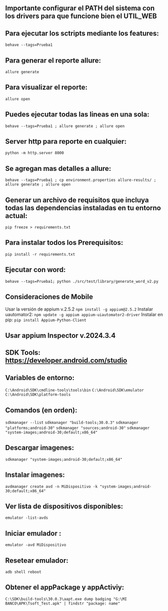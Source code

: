 ## Importante configurar el PATH del sistema con los drivers para que funcione bien el UTIL_WEB

## Para ejecutar los sctripts mediante los features:
`behave --tags=Prueba1`

## Para generar el reporte allure:
`allure generate`

## Para visualizar el reporte: 
`allure open`

## Puedes ejecutar todas las lineas en una sola:
`behave --tags=Prueba1 ; allure generate ; allure open`

## Server http para reporte en cualquier:
`python -m http.server 8000`


## Se agregan mas detalles a allure: 
`behave --tags=Prueba1 ; cp environment.properties allure-results/ ; allure generate ; allure open`

## Generar un archivo de requisitos que incluya todas las dependencias instaladas en tu entorno actual:
`pip freeze > requirements.txt`

## Para instalar todos los Prerequisitos:
`pip install -r requirements.txt` 

## Ejecutar con word:
`behave --tags=Prueba1; python ./src/test/library/generate_word_v2.py`

## Consideraciones de Mobile
Usar la versión de appium v.2.5.2
`npm install -g appium@2.5.2`
Instalar uautomator2:
`npm update -g appium appium-uiautomator2-driver`
Instalar en pip:
`pip install Appium-Python-Client`

## Usar appium Inspector v.2024.3.4

## SDK Tools: https://developer.android.com/studio

## Variables de entorno:
`C:\Android\SDK\cmdline-tools\tools\bin`
`C:\Android\SDK\emulator`
`C:\Android\SDK\platform-tools`

## Comandos (en orden):
`sdkmanager --list`
`sdkmanager "build-tools;30.0.3"`
`sdkmanager "platforms;android-30"`
`sdkmanager "sources;android-30"`
`sdkmanager "system-images;android-30;default;x86_64"`

## Descargar imagenes: 
`sdkmanager "system-images;android-30;default;x86_64"`
## Instalar imagenes:
`avdmanager create avd -n MiDispositivo -k "system-images;android-30;default;x86_64"`
## Ver lista de dispositivos disponibles:
`emulator -list-avds`
## Iniciar emulador :
`emulator -avd MiDispositivo`
## Resetear emulador:
`adb shell reboot`
## Obtener el appPackage y appActiviy:
`C:\SDK\build-tools\30.0.3\aapt.exe dump badging "G:\MI BANCO\APK\Tsoft_Test.apk" | findstr "package: name"`